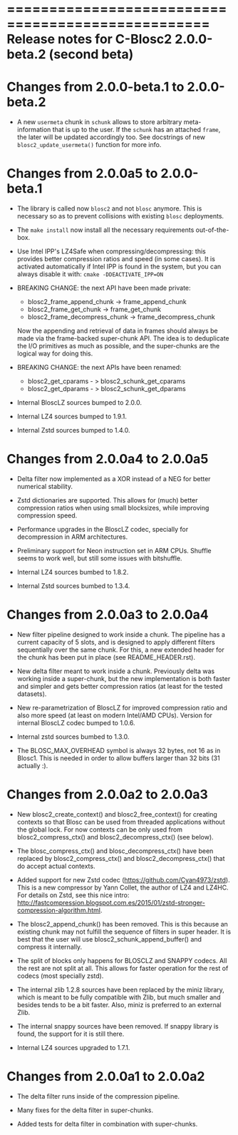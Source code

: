 ==================================================
 Release notes for C-Blosc2 2.0.0-beta.2 (second beta)
==================================================


Changes from 2.0.0-beta.1 to 2.0.0-beta.2
========================================

* A new `usermeta` chunk in `schunk` allows to store arbitrary meta-information
  that is up to the user.  If the `schunk` has an attached `frame`, the later
  will be updated accordingly too.  See docstrings of new
  `blosc2_update_usermeta()` function for more info.


Changes from 2.0.0a5 to 2.0.0-beta.1
====================================

* The library is called now `blosc2` and not `blosc` anymore.  This is necessary
  so as to prevent collisions with existing `blosc` deployments.

* The `make install` now install all the necessary requirements out-of-the-box.

* Use Intel IPP's LZ4Safe when compressing/decompressing: this provides better
  compression ratios and speed (in some cases).  It is activated automatically
  if Intel IPP is found in the system, but you can always disable it with:
  `cmake -DDEACTIVATE_IPP=ON`

* BREAKING CHANGE: the next API have been made private:
  + blosc2_frame_append_chunk -> frame_append_chunk
  + blosc2_frame_get_chunk -> frame_get_chunk
  + blosc2_frame_decompress_chunk -> frame_decompress_chunk

  Now the appending and retrieval of data in frames should always be made via the frame-backed super-chunk API. The idea is to deduplicate the I/O primitives as much as possible, and the super-chunks are the logical way for doing this.

* BREAKING CHANGE: the next APIs have been renamed:
  + blosc2_get_cparams - > blosc2_schunk_get_cparams
  + blosc2_get_dparams - > blosc2_schunk_get_dparams

* Internal BloscLZ sources bumped to 2.0.0.

* Internal LZ4 sources bumped to 1.9.1.

* Internal Zstd sources bumped to 1.4.0.


Changes from 2.0.0a4 to 2.0.0a5
===============================

- Delta filter now implemented as a XOR instead of a NEG for better numerical
  stability.

- Zstd dictionaries are supported.  This allows for (much) better compression
  ratios when using small blocksizes, while improving compression speed.

- Performance upgrades in the BloscLZ codec, specially for decompression
  in ARM architectures.

- Preliminary support for Neon instruction set in ARM CPUs.  Shuffle seems
  to work well, but still some issues with bitshuffle.

- Internal LZ4 sources bumbed to 1.8.2.

- Internal Zstd sources bumbed to 1.3.4.


Changes from 2.0.0a3 to 2.0.0a4
===============================

- New filter pipeline designed to work inside a chunk.  The pipeline has a
  current capacity of 5 slots, and is designed to apply different filters
  sequentially over the same chunk.  For this, a new extended header for the
  chunk has been put in place (see README_HEADER.rst).

- New delta filter meant to work inside a chunk.  Previously delta was
  working inside a super-chunk, but the new implementation is both faster and
  simpler and gets better compression ratios (at least for the tested datasets).

- New re-parametrization of BloscLZ for improved compression ratio
  and also more speed (at least on modern Intel/AMD CPUs).  Version
  for internal BloscLZ codec bumped to 1.0.6.

- Internal zstd sources bumbed to 1.3.0.

- The BLOSC_MAX_OVERHEAD symbol is always 32 bytes, not 16 as in Blosc1.
  This is needed in order to allow buffers larger than 32 bits (31 actually :).


Changes from 2.0.0a2 to 2.0.0a3
===============================

* New blosc2_create_context() and blosc2_free_context() for creating
  contexts so that Blosc can be used from threaded applications
  without the global lock. For now contexts can be only used from
  blosc2_compress_ctx() and blosc2_decompress_ctx() (see below).

* The blosc_compress_ctx() and blosc_decompress_ctx() have been
  replaced by blosc2_compress_ctx() and blosc2_decompress_ctx() that
  do accept actual contexts.

* Added support for new Zstd codec (https://github.com/Cyan4973/zstd).
  This is a new compressor by Yann Collet, the author of LZ4 and
  LZ4HC.  For details on Zstd, see this nice intro:
  http://fastcompression.blogspot.com.es/2015/01/zstd-stronger-compression-algorithm.html.

* The blosc2_append_chunk() has been removed.  This is this because an
  existing chunk may not fulfill the sequence of filters in super
  header.  It is best that the user will use blosc2_schunk_append_buffer()
  and compress it internally.

* The split of blocks only happens for BLOSCLZ and SNAPPY codecs.  All
  the rest are not split at all.  This allows for faster operation for
  the rest of codecs (most specially zstd).

* The internal zlib 1.2.8 sources have been replaced by the miniz
  library, which is meant to be fully compatible with Zlib, but much
  smaller and besides tends to be a bit faster.  Also, miniz is
  preferred to an external Zlib.

* The internal snappy sources have been removed.  If snappy library
  is found, the support for it is still there.

* Internal LZ4 sources upgraded to 1.7.1.


Changes from 2.0.0a1 to 2.0.0a2
===============================

* The delta filter runs inside of the compression pipeline.

* Many fixes for the delta filter in super-chunks.

* Added tests for delta filter in combination with super-chunks.

